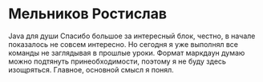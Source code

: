 # Мельников Ростислав
Java для души
Спасибо большое за интересный блок, честно, в начале показалось не совсем интересно.
Но сегодня я уже выполнял все команды не заглядывая в прошлые уроки.
Формат маркдаун думаю можно подтянуть принеобходимости, поэтому
я не буду здесь изощряться. Главное, основной смысл я понял. 